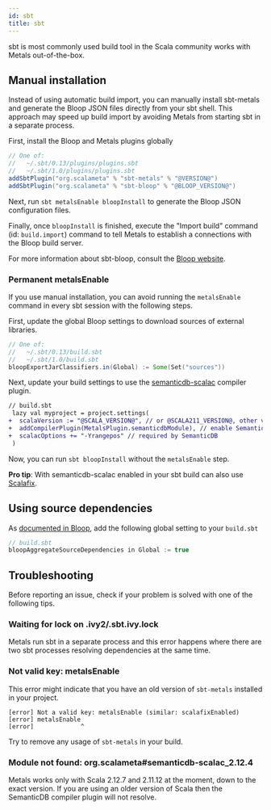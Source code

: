 ```yaml
---
id: sbt
title: sbt
---
```


sbt is most commonly used build tool in the Scala community works with Metals
out-of-the-box.

## Manual installation

Instead of using automatic build import, you can manually install sbt-metals and
generate the Bloop JSON files directly from your sbt shell. This approach may
speed up build import by avoiding Metals from starting sbt in a separate
process.

First, install the Bloop and Metals plugins globally

```scala
// One of:
//   ~/.sbt/0.13/plugins/plugins.sbt
//   ~/.sbt/1.0/plugins/plugins.sbt
addSbtPlugin("org.scalameta" % "sbt-metals" % "@VERSION@")
addSbtPlugin("org.scalameta" % "sbt-bloop" % "@BLOOP_VERSION@")
```

Next, run `sbt metalsEnable bloopInstall` to generate the Bloop JSON
configuration files.

Finally, once `bloopInstall` is finished, execute the "Import build" command
(id: `build.import`) command to tell Metals to establish a connections with the
Bloop build server.

For more information about sbt-bloop, consult the
[Bloop website](https://scalacenter.github.io/bloop/docs/installation/#sbt).

### Permanent metalsEnable

If you use manual installation, you can avoid running the `metalsEnable` command
in every sbt session with the following steps.

First, update the global Bloop settings to download sources of external
libraries.

```scala
// One of:
//   ~/.sbt/0.13/build.sbt
//   ~/.sbt/1.0/build.sbt
bloopExportJarClassifiers.in(Global) := Some(Set("sources"))
```

Next, update your build settings to use the
[semanticdb-scalac](https://scalameta.org/docs/semanticdb/guide.html) compiler
plugin.

```diff
// build.sbt
 lazy val myproject = project.settings(
+  scalaVersion := "@SCALA_VERSION@", // or @SCALA211_VERSION@, other versions are not supported.
+  addCompilerPlugin(MetalsPlugin.semanticdbModule), // enable SemanticDB
+  scalacOptions += "-Yrangepos" // required by SemanticDB
 )
```

Now, you can run `sbt bloopInstall` without the `metalsEnable` step.

**Pro tip**: With semanticdb-scalac enabled in your sbt build can also use
[Scalafix](https://scalacenter.github.io/scalafix).

## Using source dependencies

As
[documented in Bloop](https://scalacenter.github.io/bloop/docs/installation/#generate-configuration-files-for-your-project),
add the following global setting to your `build.sbt`

```scala
// build.sbt
bloopAggregateSourceDependencies in Global := true
```

## Troubleshooting

Before reporting an issue, check if your problem is solved with one of the
following tips.

### Waiting for lock on .ivy2/.sbt.ivy.lock

Metals run sbt in a separate process and this error happens where there are two
sbt processes resolving dependencies at the same time.

### Not valid key: metalsEnable

This error might indicate that you have an old version of `sbt-metals` installed
in your project.

```
[error] Not a valid key: metalsEnable (similar: scalafixEnabled)
[error] metalsEnable
[error]             ^
```

Try to remove any usage of `sbt-metals` in your build.

### Module not found: org.scalameta#semanticdb-scalac_2.12.4

Metals works only with Scala 2.12.7 and 2.11.12 at the moment, down to the exact
version. If you are using an older version of Scala then the SemanticDB compiler
plugin will not resolve.
